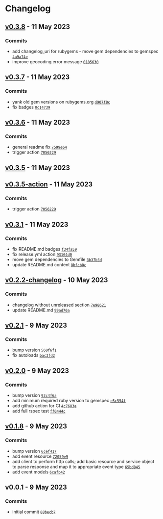 # Changelog

## [v0.3.8](https://github.com/nexxus-vi/ingv_quake/compare/v0.3.7...v0.3.8) - 11 May 2023

### Commits

- add changelog_uri for rubygems - move gem dependencies to gemspec [`4a9a74e`](https://github.com/nexxus-vi/ingv_quake/commit/4a9a74e6af9f2b0fcc77fe0c9213c15396e685f1)
- improve geocoding error message [`0185630`](https://github.com/nexxus-vi/ingv_quake/commit/0185630cc446a956949b1f99df998608408c4047)

## [v0.3.7](https://github.com/nexxus-vi/ingv_quake/compare/v0.3.6...v0.3.7) - 11 May 2023

### Commits

- yank old gem versions on rubygems.org [`d907f8c`](https://github.com/nexxus-vi/ingv_quake/commit/d907f8c59b80ee73d822d9f29ef2093685e69186)
- fix badges [`0c14739`](https://github.com/nexxus-vi/ingv_quake/commit/0c14739fc250557d2d354bd8b95a1dfc1d93ac8c)

## [v0.3.6](https://github.com/nexxus-vi/ingv_quake/compare/v0.3.5...v0.3.6) - 11 May 2023

### Commits

- general readme fix [`7599e64`](https://github.com/nexxus-vi/ingv_quake/commit/7599e642c9a02409575eb89f26636ee0ba2ea60d)
- trigger action [`7056229`](https://github.com/nexxus-vi/ingv_quake/commit/70562295ee651ac2891887b7101f887ce44b8c93)

## [v0.3.5](https://github.com/nexxus-vi/ingv_quake/compare/v0.3.5-action...v0.3.5) - 11 May 2023

## [v0.3.5-action](https://github.com/nexxus-vi/ingv_quake/compare/v0.3.1...v0.3.5-action) - 11 May 2023

### Commits

- trigger action [`7056229`](https://github.com/nexxus-vi/ingv_quake/commit/70562295ee651ac2891887b7101f887ce44b8c93)

## [v0.3.1](https://github.com/nexxus-vi/ingv_quake/compare/v0.2.2-changelog...v0.3.1) - 11 May 2023

### Commits

- fix README.md badges [`f34fa59`](https://github.com/nexxus-vi/ingv_quake/commit/f34fa5965c7158f6e1720284169c87793b191b85)
- fix release.yml action [`93164d0`](https://github.com/nexxus-vi/ingv_quake/commit/93164d0d2260c2256779c09a1b1a4e5466d94f1a)
- move gem dependencies to Gemfile [`3b37b3d`](https://github.com/nexxus-vi/ingv_quake/commit/3b37b3d1d4b31ad9a7f0179619937223f40682fe)
- update README.md content [`8bfcb0c`](https://github.com/nexxus-vi/ingv_quake/commit/8bfcb0c877b6a8efb8296837ca644f97220e82b3)

## [v0.2.2-changelog](https://github.com/nexxus-vi/ingv_quake/compare/v0.2.1...v0.2.2-changelog) - 10 May 2023

### Commits

- changelog without unreleased section [`7e98621`](https://github.com/nexxus-vi/ingv_quake/commit/7e986214e730746f4d15d047350a8e52110b40bc)
- update README.md [`99ad70a`](https://github.com/nexxus-vi/ingv_quake/commit/99ad70aff2af7d54898a75b6a3c395e930d3251e)

## [v0.2.1](https://github.com/nexxus-vi/ingv_quake/compare/v0.2.0...v0.2.1) - 9 May 2023

### Commits

- bump version [`560f6f1`](https://github.com/nexxus-vi/ingv_quake/commit/560f6f156703444817a429b9ae2cbbb2b4d2ab95)
- fix autoloads [`bac3fd2`](https://github.com/nexxus-vi/ingv_quake/commit/bac3fd2ff55cdc50d533bc6b35b963c698e547ab)

## [v0.2.0](https://github.com/nexxus-vi/ingv_quake/compare/v0.1.8...v0.2.0) - 9 May 2023

### Commits

- bump version [`93c4f6a`](https://github.com/nexxus-vi/ingv_quake/commit/93c4f6a1a5d0208b52d7ced5f7c211522dd07871)
- add minimum required ruby version to gemspec [`e5c554f`](https://github.com/nexxus-vi/ingv_quake/commit/e5c554f940028cd0472a9eaf468d37aa83c14e28)
- add github action for CI [`4c7683a`](https://github.com/nexxus-vi/ingv_quake/commit/4c7683ae0dacd7c452a5ec736f0e382e96d2506f)
- add full rspec test [`ff0444c`](https://github.com/nexxus-vi/ingv_quake/commit/ff0444ce393562ed6da783416cc38f5b013197a0)

## [v0.1.8](https://github.com/nexxus-vi/ingv_quake/compare/v0.0.1...v0.1.8) - 9 May 2023

### Commits

- bump version [`6cef417`](https://github.com/nexxus-vi/ingv_quake/commit/6cef4172404149d7fcaa1afc8127a2fae0deac98)
- add event resource [`72059e9`](https://github.com/nexxus-vi/ingv_quake/commit/72059e9316af5890e7d549b0322d0bc1c4fc7568)
- add client to perform http calls;
add basic resource and service object to parse response and map it to appropriate event type [`65bd845`](https://github.com/nexxus-vi/ingv_quake/commit/65bd845e9d4d60da583e6d58d3f358cef2e13dfd)
- add event models [`6cafb42`](https://github.com/nexxus-vi/ingv_quake/commit/6cafb4206d1d761b0d0ac715462957f98a296357)

## v0.0.1 - 9 May 2023

### Commits

- initial commit [`88becb7`](https://github.com/nexxus-vi/ingv_quake/commit/88becb7f012bd58d9908b71397dd12ae5aa53051)
